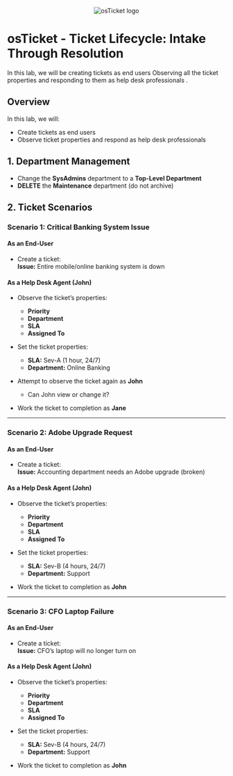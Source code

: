 <p align="center">
<img src="https://i.imgur.com/Clzj7Xs.png" alt="osTicket logo"/>
</p>

<h1>osTicket - Ticket Lifecycle: Intake Through Resolution</h1>
In this lab, we will be creating tickets as end users
Observing all the ticket properties and responding to them as help desk professionals
.<br />



## Overview  
In this lab, we will:  
- Create tickets as end users  
- Observe ticket properties and respond as help desk professionals  

## 1. Department Management  
- Change the **SysAdmins** department to a **Top-Level Department**  
- **DELETE** the **Maintenance** department (do not archive)  

## 2. Ticket Scenarios  

### Scenario 1: Critical Banking System Issue  
#### As an End-User  
- Create a ticket:  
  **Issue:** Entire mobile/online banking system is down  

#### As a Help Desk Agent (**John**)  
- Observe the ticket’s properties:  
  - **Priority**  
  - **Department**  
  - **SLA**  
  - **Assigned To**  

- Set the ticket properties:  
  - **SLA:** Sev-A (1 hour, 24/7)  
  - **Department:** Online Banking  

- Attempt to observe the ticket again as **John**  
  - Can John view or change it?  

- Work the ticket to completion as **Jane**  

---

### Scenario 2: Adobe Upgrade Request  
#### As an End-User  
- Create a ticket:  
  **Issue:** Accounting department needs an Adobe upgrade (broken)  

#### As a Help Desk Agent (**John**)  
- Observe the ticket’s properties:  
  - **Priority**  
  - **Department**  
  - **SLA**  
  - **Assigned To**  

- Set the ticket properties:  
  - **SLA:** Sev-B (4 hours, 24/7)  
  - **Department:** Support  

- Work the ticket to completion as **John**  

---

### Scenario 3: CFO Laptop Failure  
#### As an End-User  
- Create a ticket:  
  **Issue:** CFO’s laptop will no longer turn on  

#### As a Help Desk Agent (**John**)  
- Observe the ticket’s properties:  
  - **Priority**  
  - **Department**  
  - **SLA**  
  - **Assigned To**  

- Set the ticket properties:  
  - **SLA:** Sev-B (4 hours, 24/7)  
  - **Department:** Support  

- Work the ticket to completion as **John**  
